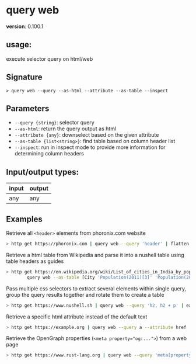 # query web

**version**: 0.100.1

## **usage**:

execute selector query on html/web

## Signature

`> query web --query --as-html --attribute --as-table --inspect`

## Parameters

- `--query {string}`: selector query
- `--as-html`: return the query output as html
- `--attribute {any}`: downselect based on the given attribute
- `--as-table {list<string>}`: find table based on column header list
- `--inspect`: run in inspect mode to provide more information for determining column headers

## Input/output types:

| input | output |
| ----- | ------ |
| any   | any    |

## Examples

Retrieve all `<header>` elements from phoronix.com website

```bash
> http get https://phoronix.com | query web --query 'header' | flatten
```

Retrieve a html table from Wikipedia and parse it into a nushell table using table headers as guides

```bash
> http get https://en.wikipedia.org/wiki/List_of_cities_in_India_by_population |
        query web --as-table [City 'Population(2011)[3]' 'Population(2001)[3][a]' 'State or unionterritory' 'Reference']
```

Pass multiple css selectors to extract several elements within single query, group the query results together and rotate them to create a table

```bash
> http get https://www.nushell.sh | query web --query 'h2, h2 + p' | each {str join} | chunks 2 | each {rotate --ccw tagline description} | flatten
```

Retrieve a specific html attribute instead of the default text

```bash
> http get https://example.org | query web --query a --attribute href
```

Retrieve the OpenGraph properties (`<meta property="og:...">`) from a web page

```bash
> http get https://www.rust-lang.org | query web --query 'meta[property^="og:"]' --attribute [ property content ]
```
